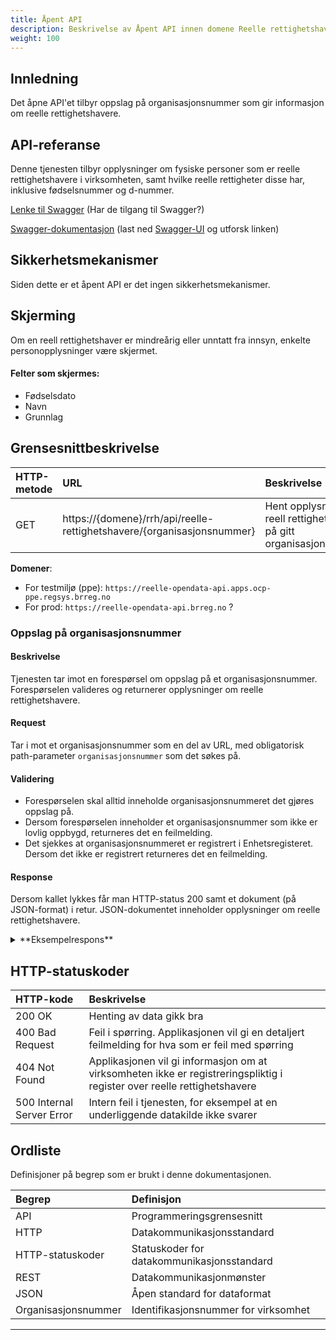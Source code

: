 ```yaml
---
title: Åpent API
description: Beskrivelse av Åpent API innen domene Reelle rettighetshavere
weight: 100
---
```



## Innledning
Det åpne API'et tilbyr oppslag på organisasjonsnummer som gir informasjon om reelle rettighetshavere.

## API-referanse

Denne tjenesten tilbyr opplysninger om fysiske personer som er reelle rettighetshavere i virksomheten, samt hvilke reelle rettigheter disse har, inklusive fødselsnummer og d-nummer.

[Lenke til Swagger](https://reelle-opendata-api.apps.ocp-prd.regsys.brreg.no/swagger-ui/index.html#/reelle%20rettigheter/hentReellRettighet) (Har de tilgang til Swagger?)

[Swagger-dokumentasjon](https://raw.githubusercontent.com/brreg/openAPI/master/specs/reelle-opendata-api.yaml)
(last ned [Swagger-UI](https://github.com/swagger-api/swagger-ui) og utforsk linken)


## Sikkerhetsmekanismer
Siden dette er et åpent API er det ingen sikkerhetsmekanismer.

## Skjerming

Om en reell rettighetshaver er mindreårig eller unntatt fra innsyn, enkelte personopplysninger være skjermet.

#### Felter som skjermes:
* Fødselsdato
* Navn
* Grunnlag

## Grensesnittbeskrivelse

| HTTP-metode   | URL                                                                                                    | Beskrivelse                                                                            |
|:------------- |:-------------------------------------------------------------------------------------------------------|:---------------------------------------------------------------------------------------|
| GET           | https://\{domene\}/rrh/api/reelle-rettighetshavere/{organisasjonsnummer}                               | Hent opplysninger om reell rettighetshaver på gitt organisasjonsnummer. |

**Domener**:

* For testmiljø (ppe): `https://reelle-opendata-api.apps.ocp-ppe.regsys.brreg.no`
* For prod: `https://reelle-opendata-api.brreg.no` ?

### Oppslag på organisasjonsnummer

#### Beskrivelse

Tjenesten tar imot en forespørsel om oppslag på et organisasjonsnummer. Forespørselen valideres og returnerer opplysninger om reelle rettighetshavere.

#### Request

Tar i mot et organisasjonsnummer som en del av URL, med obligatorisk path-parameter `organisasjonsnummer` som det søkes på.

#### Validering

* Forespørselen skal alltid inneholde organisasjonsnummeret det gjøres oppslag på.
* Dersom forespørselen inneholder et organisasjonsnummer som ikke er lovlig oppbygd, returneres det en feilmelding.
* Det sjekkes at organisasjonsnummeret er registrert i Enhetsregisteret. Dersom det ikke er registrert returneres det en feilmelding.

#### Response

Dersom kallet lykkes får man HTTP-status 200 samt et dokument (på JSON-format) i retur. JSON-dokumentet inneholder opplysninger om reelle rettighetshavere.

<details><summary>**Eksempelrespons**</summary><p>

##### Eksempelrespons for oppslag på organisasjonsnummer

```json
{
  "registreringId": "6f2baebd-44bc-47dc-9a1e-d9131a4219be",
  "registreringStatus": {
    "kode": "registreringstatus.regi",
    "beskrivelse": null
  },
  "gjelderFraDato": "2022-08-25T11:18:03.423645Z",
  "reelleRettighetshavereStatus": {
    "kode": "reellerettighetshaverestatus.arid",
    "beskrivelse": null
  },
  "reelleRettighetshavere": [
    {
      "foedselsdato": "1982-03-23",
      "foedselsaar": "1982",
      "navn": {
        "fornavn": null,
        "mellomnavn": null,
        "etternavn": null,
        "fulltNavn": "Dansk Danskesen"
      },
      "foerstRegistrertDato": "2022-08-19T12:28:06.674996Z",
      "endretDato": "2022-08-25T11:18:01.231688Z",
      "statsborgerskap": [
        {
          "landkode": "DK",
          "land": null
        }
      ],
      "bostedsland": {
        "landkode": "DK",
        "land": null
      },
      "erDoed": null,
      "erUnntattFraInnsyn": null,
      "posisjoner": [
        {
          "posisjonType": {
            "kode": "posisjontype.eier",
            "beskrivelse": null
          },
          "stoerrelseIntervall": {
            "kode": "stoerrelseintervall.int3",
            "beskrivelse": null
          },
          "grunnlag": [
            {
              "grunnlagType": {
                "kode": "grunnlagtype.dire",
                "beskrivelse": null
              }
            }
          ],
          "beskrivelseAnnenMaate": null
        }
      ]
    },
    {
      "foedselsdato": "1973-03-22",
      "foedselsaar": "1973",
      "navn": {
        "fornavn": null,
        "mellomnavn": null,
        "etternavn": null,
        "fulltNavn": "Svensk Svenskesen"
      },
      "foerstRegistrertDato": "2022-08-25T11:18:01.231688Z",
      "endretDato": "2022-08-25T11:18:01.231688Z",
      "statsborgerskap": [
        {
          "landkode": "NO",
          "land": null
        }
      ],
      "bostedsland": {
        "landkode": "NO",
        "land": null
      },
      "erDoed": null,
      "erUnntattFraInnsyn": null,
      "posisjoner": [
        {
          "posisjonType": {
            "kode": "posisjontype.eier",
            "beskrivelse": null
          },
          "stoerrelseIntervall": {
            "kode": "stoerrelseintervall.int2",
            "beskrivelse": null
          },
          "grunnlag": [
            {
              "grunnlagType": {
                "kode": "grunnlagtype.dire",
                "beskrivelse": null
              }
            }
          ],
          "beskrivelseAnnenMaate": null
        }
      ]
    }
  ]
}
```

---

</p></details>

## HTTP-statuskoder

| HTTP-kode                 | Beskrivelse                                                                                                                                                 |
|:------------------------- |:------------------------------------------------------------------------------------------------------------------------------------------------------------|
| 200 OK                    | Henting av data gikk bra                                                                                                                                    |
| 400 Bad Request           | Feil i spørring. Applikasjonen vil gi en detaljert feilmelding for hva som er feil med spørring                                                             |
| 404 Not Found             | Applikasjonen vil gi informasjon om at virksomheten ikke er registreringspliktig i register over reelle rettighetshavere                                    |
| 500 Internal Server Error | Intern feil i tjenesten, for eksempel at en underliggende datakilde ikke svarer                                                                             |

## Ordliste

Definisjoner på begrep som er brukt i denne dokumentasjonen.

| Begrep              | Definisjon                                                                           |
|:--------------------|:-------------------------------------------------------------------------------------|
| API                 | Programmeringsgrensesnitt                                                            |
| HTTP                | Datakommunikasjonsstandard                                                           |
| HTTP-statuskoder    | Statuskoder for datakommunikasjonsstandard                                           |
| REST                | Datakommunikasjonmønster                                                             |
| JSON                | Åpen standard for dataformat                                                         |
| Organisasjonsnummer | Identifikasjonsnummer for virksomhet                                                 |

---
